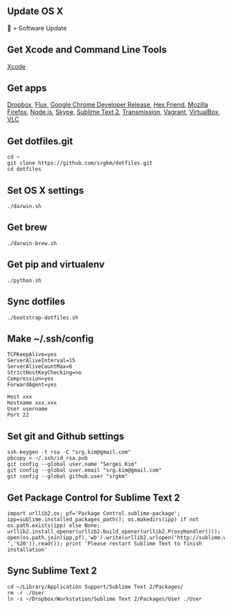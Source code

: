 ## Update OS X
 > Software Update


## Get Xcode and Command Line Tools
[Xcode](https://developer.apple.com/xcode/)


## Get apps
[Dropbox](https://www.dropbox.com/downloading),
[Flux](http://stereopsis.com/flux/),
[Google Chrome Developer Release](http://www.google.com/chrome/intl/en/eula_dev.html),
[Hex Friend](http://ridiculousfish.com/hexfiend/),
[Mozilla Firefox](http://www.mozilla.org/en-US/firefox/new/),
[Node.js](http://nodejs.org/download/),
[Skype](http://www.skype.com/),
[Sublime Text 2](http://www.sublimetext.com/dev),
[Transmission](http://www.transmissionbt.com/),
[Vagrant](http://downloads.vagrantup.com/),
[VirtualBox](https://www.virtualbox.org/wiki/Downloads),
[VLC](http://www.videolan.org/vlc/)


## Get dotfiles.git
```
cd ~
git clone https://github.com/srgkm/dotfiles.git
cd dotfiles
```


## Set OS X settings
```
./darwin.sh
```


## Get brew
```
./darwin-brew.sh
```


## Get pip and virtualenv
```
./python.sh
```


## Sync dotfiles
```
./bootstrap-dotfiles.sh
```


## Make ~/.ssh/config
```
TCPKeepAlive=yes
ServerAliveInterval=15
ServerAliveCountMax=6
StrictHostKeyChecking=no
Compression=yes
ForwardAgent=yes

Host xxx
Hostname xxx.xxx
User username
Port 22
```


## Set git and Github settings
```
ssh-keygen -t rsa -C "srg.kim@gmail.com"
pbcopy < ~/.ssh/id_rsa.pub
git config --global user.name "Sergei Kim"
git config --global user.email "srg.kim@gmail.com"
git config --global github.user "srgkm"
```



## Get Package Control for Sublime Text 2
```
import urllib2,os; pf='Package Control.sublime-package'; ipp=sublime.installed_packages_path(); os.makedirs(ipp) if not os.path.exists(ipp) else None; urllib2.install_opener(urllib2.build_opener(urllib2.ProxyHandler())); open(os.path.join(ipp,pf),'wb').write(urllib2.urlopen('http://sublime.wbond.net/'+pf.replace(' ','%20')).read()); print 'Please restart Sublime Text to finish installation'
```


## Sync Sublime Text 2
```
cd ~/Library/Application Support/Sublime Text 2/Packages/
rm -r ./User
ln -s ~/Dropbox/Workstation/Sublime Text 2/Packages/User ./User
```
